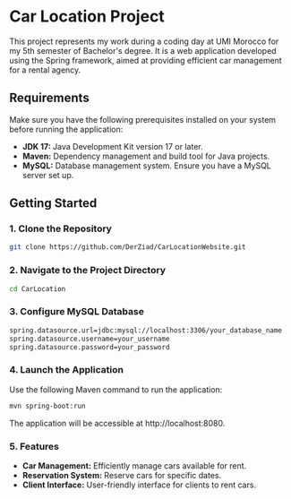 # Car Location Project

This project represents my work during a coding day at UMI Morocco for my 5th semester of Bachelor's degree. It is a web application developed using the Spring framework, aimed at providing efficient car management for a rental agency.

## Requirements
Make sure you have the following prerequisites installed on your system before running the application:

- **JDK 17:** Java Development Kit version 17 or later.
- **Maven:** Dependency management and build tool for Java projects.
- **MySQL:** Database management system. Ensure you have a MySQL server set up.

## Getting Started

### 1. Clone the Repository
```bash
git clone https://github.com/DerZiad/CarLocationWebsite.git
```

### 2. Navigate to the Project Directory
```bash
cd CarLocation
```
### 3. Configure MySQL Database
```bash
spring.datasource.url=jdbc:mysql://localhost:3306/your_database_name
spring.datasource.username=your_username
spring.datasource.password=your_password
```
### 4. Launch the Application
Use the following Maven command to run the application:
```bash
mvn spring-boot:run
```
The application will be accessible at http://localhost:8080.
### 5. Features
 - **Car Management:** Efficiently manage cars available for rent.
 - **Reservation System:** Reserve cars for specific dates.
 - **Client Interface:** User-friendly interface for clients to rent cars.
